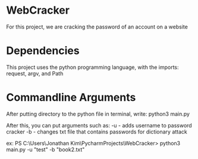 # WebCracker
For this project, we are cracking the password of an account on a website

# Dependencies
This project uses the python programming language, with the imports: request, argv, and Path

# Commandline Arguments
After putting directory to the python file in terminal, write:
python3 main.py

After this, you can put arguments such as:
-u - adds username to password cracker
-b - changes txt file that contains passwords for dictionary attack

ex:
PS C:\Users\Jonathan Kim\PycharmProjects\WebCracker> python3 main.py -u "test" -b "book2.txt"
